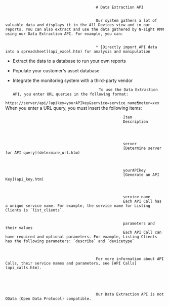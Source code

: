                                             # Data Extraction API


                                            Our system gathers a lot of valuable data and displays it in the All Devices view and in our reports. You can also extract and use the data gathered by N-sight RMM using our Data Extraction API. For example, you can:


                                            * [Directly import API data into a spreadsheet](api_excel.htm) for analysis and manipulation
* Extract the data to a database to run your own reports
* Populate your customer's asset database
* Integrate the monitoring system with a third-party vendor

                                            To use the Data Extraction API, you enter URL queries in the following format:

`https://server/api/?apikey=yourAPIkey&service=service_name¶meter=xxx`
                                            When you enter a URL query, you must insert the following items:


                                            
                                                
                                                
                                                
                                                    
                                                        Item
                                                        Description
                                                    
                                                
                                                
                                                    
                                                        server
                                                        [Determine server for API query](determine_url.htm)
                                                        
                                                    
                                                    
                                                        yourAPIkey
                                                        [Generate an API Key](api_key.htm)
                                                        
                                                    
                                                    
                                                        service_name
                                                        Each API Call has a unique service name. For example, the service name for Listing Clients is `list_clients`.
                                                    
                                                    
                                                        parameters and their values
                                                        Each API Call can have required and optional parameters. For example, Listing Clients has the following parameters: `describe` and `devicetype` 
                                                    
                                                
                                            
                                            For more information about API Calls, their service names and parameters, see [API Calls](api_calls.htm).


                                             


                                            Our Data Extraction API is not OData (Open Data Protocol) compatible. 


                                        